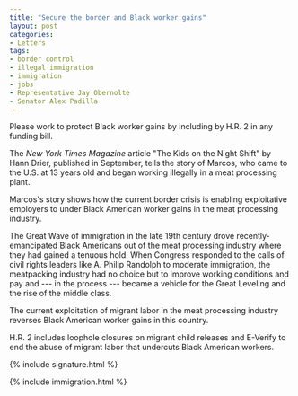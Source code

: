 ```yaml
---
title: "Secure the border and Black worker gains"
layout: post
categories:
- Letters
tags:
- border control
- illegal immigration
- immigration
- jobs
- Representative Jay Obernolte
- Senator Alex Padilla
---
```


Please work to protect Black worker gains by including by H.R. 2 in any funding bill.

The *New York Times Magazine* article "The Kids on the Night Shift" by Hann Drier, published in September, tells the story of Marcos, who came to the U.S. at 13 years old and began working illegally in a meat processing plant.

Marcos's story shows how the current border crisis is enabling exploitative employers to under Black American worker gains in the meat processing industry.

The Great Wave of immigration in the late 19th century drove recently-emancipated Black Americans out of the meat processing industry where they had gained a tenuous hold. When Congress responded to the calls of civil rights leaders like A. Philip Randolph to moderate immigration, the meatpacking industry had no choice but to improve working conditions and pay and --- in the process --- became a vehicle for the Great Leveling and the rise of the middle class.

The current exploitation of migrant labor in the meat processing industry reverses Black American worker gains in this country.

H.R. 2 includes loophole closures on migrant child releases and E-Verify to end the abuse of migrant labor that undercuts Black American workers.

{% include signature.html %}

{% include immigration.html %}

